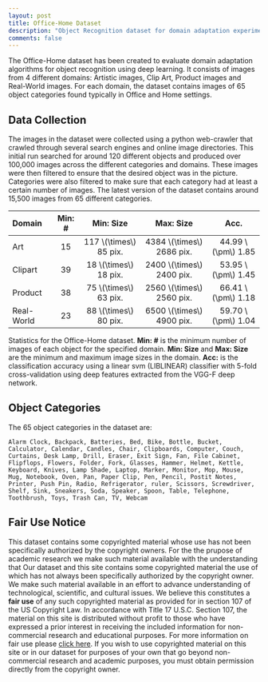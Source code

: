 ```yaml
---
layout: post
title: Office-Home Dataset
description: "Object Recognition dataset for domain adaptation experiments"
comments: false
---
```


The Office-Home dataset has been created to evaluate domain adaptation algorithms for object recognition using deep learning. It consists of images from 4 different domains: Artistic images, Clip Art, Product images and Real-World images. For each domain, the dataset contains images of 65 object categories found typically in Office and Home settings.

## Data Collection
The images in the dataset were collected using a python web-crawler that crawled through several search engines and online image directories. This initial run searched for around 120 different objects and produced over 100,000 images across the different categories and domains. These images were then filtered to ensure that the desired object was in the picture. Categories were also filtered to make sure that each category had at least a certain number of images. The latest version of the dataset contains around 15,500 images from 65 different categories.

| Domain     | Min: # |Min: Size              |Max: Size              |  Acc.         |
| :--------- |:------:|:-------------------:|:---------------------:|:-------------:|
| Art        | 15     | 117 \\(\times\\) 85 pix.|4384 \\(\times\\) 2686 pix. |44.99 \\(\pm\\) 1.85 |
| Clipart    | 39     | 18 \\(\times\\) 18 pix. |2400 \\(\times\\) 2400 pix. |53.95 \\(\pm\\) 1.45 |
| Product    | 38     | 75 \\(\times\\) 63 pix. |2560 \\(\times\\) 2560 pix. |66.41 \\(\pm\\) 1.18 |
| Real-World | 23     | 88 \\(\times\\) 80 pix. |6500 \\(\times\\) 4900 pix. |59.70 \\(\pm\\) 1.04 |

Statistics for the Office-Home dataset. **Min: #** is the minimum number of images of each object for the specified domain. **Min: Size** and **Max: Size** are the minimum and maximum image sizes in the domain. **Acc:** is the classification accuracy using a linear svm (LIBLINEAR) classifier with 5-fold cross-validation using deep features extracted from the VGG-F deep network.

## Object Categories
The 65 object categories in the dataset are:
```
Alarm Clock, Backpack, Batteries, Bed, Bike, Bottle, Bucket, Calculator, Calendar, Candles, Chair, Clipboards, Computer, Couch, Curtains, Desk Lamp, Drill, Eraser, Exit Sign, Fan, File Cabinet, Flipflops, Flowers, Folder, Fork, Glasses, Hammer, Helmet, Kettle, Keyboard, Knives, Lamp Shade, Laptop, Marker, Monitor, Mop, Mouse, Mug, Notebook, Oven, Pan, Paper Clip, Pen, Pencil, Postit Notes, Printer, Push Pin, Radio, Refrigerator, ruler, Scissors, Screwdriver, Shelf, Sink, Sneakers, Soda, Speaker, Spoon, Table, Telephone, Toothbrush, Toys, Trash Can, TV, Webcam
```

## Fair Use Notice
This dataset contains some copyrighted material whose use has not been specifically authorized by the copyright owners. For the the prupose of academic research we make such material available with the understanding that
Our dataset and this site contains some copyrighted material the use of which has not always been specifically authorized by the copyright owner. We make such material available in an effort to advance understanding of technological, scientific, and cultural issues. We believe this constitutes a __fair use__ of any such copyrighted material as provided for in section 107 of the US Copyright Law. In accordance with Title 17 U.S.C. Section 107, the material on this site is distributed without profit to those who have expressed a prior interest in receiving the included information for non-commercial research and educational purposes. For more information on fair use please [click here](https://www.law.cornell.edu/uscode/text/17/107 "Fair Use Notice"). If you wish to use copyrighted material on this site or in our dataset for purposes of your own that go beyond non-commercial research and academic purposes, you must obtain permission directly from the copyright owner.
